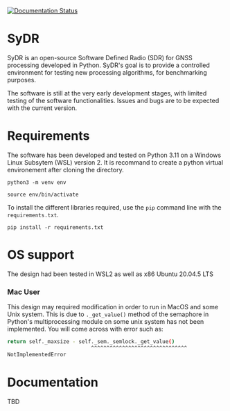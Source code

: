 [![Documentation Status](https://readthedocs.org/projects/sydr/badge/?version=latest)](https://sydr.readthedocs.io/en/latest/?badge=latest)

# SyDR

SyDR is an open-source Software Defined Radio (SDR) for GNSS processing developed in Python. SyDR's goal is to provide a controlled environment for testing new processing algorithms, for benchmarking purposes.

The software is still at the very early development stages, with limited testing of the software functionalities. Issues and bugs are to be expected with the current version. 

# Requirements

The software has been developed and tested on Python 3.11 on a Windows Linux Subsytem (WSL) version 2. 
It is recommand to create a python virtual environement after cloning the directory. 

`python3 -m venv env`

`source env/bin/activate`

To install the different libraries required, use the `pip` command line with the `requirements.txt`. 

`pip install -r requirements.txt`

# OS support

The design had been tested in WSL2 as well as x86 Ubuntu 20.04.5 LTS
### Mac User
This design may required modification in order to run in MacOS and some Unix system. This is due to `._get_value()` method of the semaphore in Python's multiprocessing module on some unix system has not been implemented. You will come across with error such as:
```bash
return self._maxsize - self._sem._semlock._get_value()
                           ^^^^^^^^^^^^^^^^^^^^^^^^^^^^^^^
NotImplementedError
```

# Documentation 

TBD
